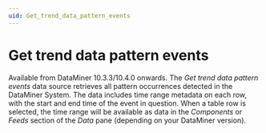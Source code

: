 ```yaml
---
uid: Get_trend_data_pattern_events
---
```


# Get trend data pattern events

Available from DataMiner 10.3.3/10.4.0 onwards. The *Get trend data pattern events* data source retrieves all pattern occurrences detected in the DataMiner System. The data includes time range metadata on each row, with the start and end time of the event in question. When a table row is selected, the time range will be available as data in the *Components* or *Feeds* section of the *Data* pane (depending on your DataMiner version<!--RN 41141-->).<!-- RN 35027 -->
